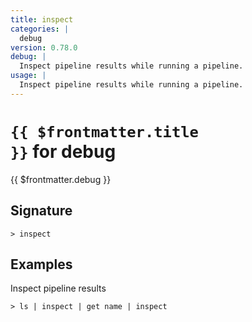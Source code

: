```yaml
---
title: inspect
categories: |
  debug
version: 0.78.0
debug: |
  Inspect pipeline results while running a pipeline.
usage: |
  Inspect pipeline results while running a pipeline.
---
```


# <code>{{ $frontmatter.title }}</code> for debug

<div class='command-title'>{{ $frontmatter.debug }}</div>

## Signature

```> inspect ```

## Examples

Inspect pipeline results
```shell
> ls | inspect | get name | inspect

```
